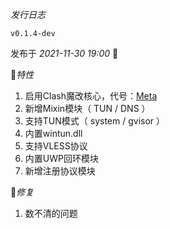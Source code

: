 *发行日志*

`v0.1.4-dev`

发布于 _2021-11-30 19:00_ 👏

🎉*特性*

1. 启用Clash魔改核心，代号：[Meta](https://github.com/Clash-Mini/Clash.Mini/clash)
2. 新增Mixin模块（ TUN / DNS ）
3. 支持TUN模式（ system / gvisor ）
4. 内置wintun.dll
5. 支持VLESS协议
6. 内置UWP回环模块
7. 新增注册协议模块

🎇*修复*

1. 数不清的问题
